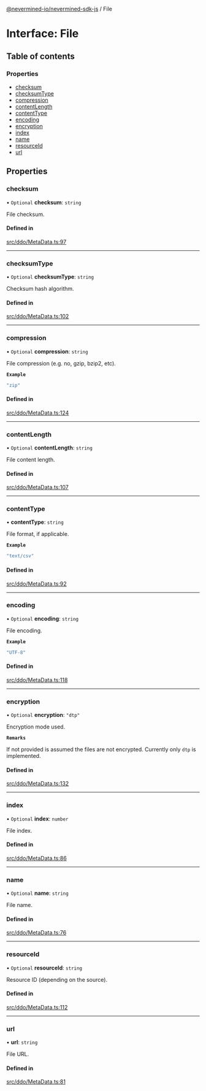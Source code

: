 [@nevermined-io/nevermined-sdk-js](../code-reference.md) / File

# Interface: File

## Table of contents

### Properties

- [checksum](File.md#checksum)
- [checksumType](File.md#checksumtype)
- [compression](File.md#compression)
- [contentLength](File.md#contentlength)
- [contentType](File.md#contenttype)
- [encoding](File.md#encoding)
- [encryption](File.md#encryption)
- [index](File.md#index)
- [name](File.md#name)
- [resourceId](File.md#resourceid)
- [url](File.md#url)

## Properties

### checksum

• `Optional` **checksum**: `string`

File checksum.

#### Defined in

[src/ddo/MetaData.ts:97](https://github.com/nevermined-io/sdk-js/blob/a201882/src/ddo/MetaData.ts#L97)

___

### checksumType

• `Optional` **checksumType**: `string`

Checksum hash algorithm.

#### Defined in

[src/ddo/MetaData.ts:102](https://github.com/nevermined-io/sdk-js/blob/a201882/src/ddo/MetaData.ts#L102)

___

### compression

• `Optional` **compression**: `string`

File compression (e.g. no, gzip, bzip2, etc).

**`Example`**

```ts
"zip"
```

#### Defined in

[src/ddo/MetaData.ts:124](https://github.com/nevermined-io/sdk-js/blob/a201882/src/ddo/MetaData.ts#L124)

___

### contentLength

• `Optional` **contentLength**: `string`

File content length.

#### Defined in

[src/ddo/MetaData.ts:107](https://github.com/nevermined-io/sdk-js/blob/a201882/src/ddo/MetaData.ts#L107)

___

### contentType

• **contentType**: `string`

File format, if applicable.

**`Example`**

```ts
"text/csv"
```

#### Defined in

[src/ddo/MetaData.ts:92](https://github.com/nevermined-io/sdk-js/blob/a201882/src/ddo/MetaData.ts#L92)

___

### encoding

• `Optional` **encoding**: `string`

File encoding.

**`Example`**

```ts
"UTF-8"
```

#### Defined in

[src/ddo/MetaData.ts:118](https://github.com/nevermined-io/sdk-js/blob/a201882/src/ddo/MetaData.ts#L118)

___

### encryption

• `Optional` **encryption**: ``"dtp"``

Encryption mode used.

**`Remarks`**

If not provided is assumed the files are not encrypted. Currently only `dtp` is implemented.

#### Defined in

[src/ddo/MetaData.ts:132](https://github.com/nevermined-io/sdk-js/blob/a201882/src/ddo/MetaData.ts#L132)

___

### index

• `Optional` **index**: `number`

File index.

#### Defined in

[src/ddo/MetaData.ts:86](https://github.com/nevermined-io/sdk-js/blob/a201882/src/ddo/MetaData.ts#L86)

___

### name

• `Optional` **name**: `string`

File name.

#### Defined in

[src/ddo/MetaData.ts:76](https://github.com/nevermined-io/sdk-js/blob/a201882/src/ddo/MetaData.ts#L76)

___

### resourceId

• `Optional` **resourceId**: `string`

Resource ID (depending on the source).

#### Defined in

[src/ddo/MetaData.ts:112](https://github.com/nevermined-io/sdk-js/blob/a201882/src/ddo/MetaData.ts#L112)

___

### url

• **url**: `string`

File URL.

#### Defined in

[src/ddo/MetaData.ts:81](https://github.com/nevermined-io/sdk-js/blob/a201882/src/ddo/MetaData.ts#L81)
